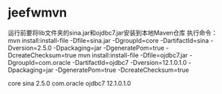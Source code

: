 # jeefwmvn

运行前要将lib文件夹的sina.jar和ojdbc7.jar安装到本地Maven仓库
执行命令：
mvn install:install-file -Dfile=sina.jar -DgroupId=core -DartifactId=sina -Dversion=2.5.0 -Dpackaging=jar -DgeneratePom=true -DcreateChecksum=true
mvn install:install-file -Dfile=ojdbc7.jar -DgroupId=com.oracle -DartifactId=ojdbc7 -Dversion=12.1.0.1.0 -Dpackaging=jar -DgeneratePom=true -DcreateChecksum=true

<dependency>
	<groupId>core</groupId>
	<artifactId>sina</artifactId>
	<version>2.5.0</version>
</dependency>

<dependency>
	<groupId>com.oracle</groupId>
	<artifactId>ojdbc7</artifactId>
	<version>12.1.0.1.0</version>
</dependency>

